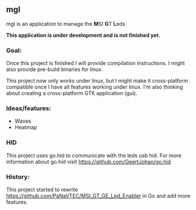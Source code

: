 ## mgl
mgl is an application to manage the **M**SI **G**T **L**eds

**This application is under development and is not finished yet.**

### Goal:
Once this project is finished I will provide compilation instructions. I might also provide pre-build binaries for linux.

This project now only works under linux, but I might make it cross-platform compatible once I have all features working under linux.
I'm also thinking about creating a cross-platform GTK application (gui).

### Ideas/features:
 - Waves
 - Heatmap

### HID
This project uses go.hid to communicate with the leds usb hid. For more information about go.hid visit https://github.com/GeertJohan/go.hid

### History:
This project started to rewrite https://github.com/PaNaVTEC/MSI_GT_GE_Led_Enabler in Go and add more features.
